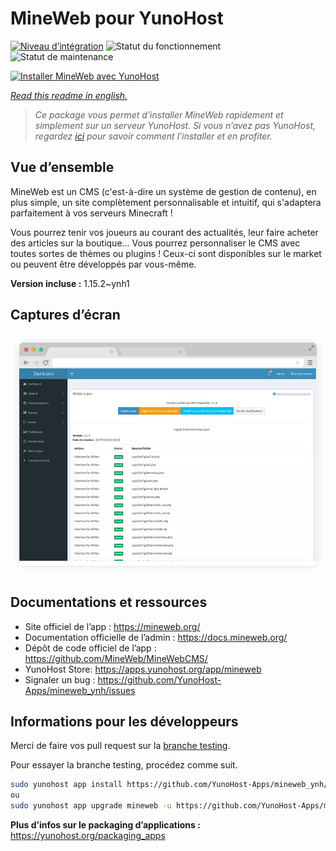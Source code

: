 <!--
N.B.: This README was automatically generated by https://github.com/YunoHost/apps/tree/master/tools/README-generator
It shall NOT be edited by hand.
-->

# MineWeb pour YunoHost

[![Niveau d’intégration](https://dash.yunohost.org/integration/mineweb.svg)](https://dash.yunohost.org/appci/app/mineweb) ![Statut du fonctionnement](https://ci-apps.yunohost.org/ci/badges/mineweb.status.svg) ![Statut de maintenance](https://ci-apps.yunohost.org/ci/badges/mineweb.maintain.svg)

[![Installer MineWeb avec YunoHost](https://install-app.yunohost.org/install-with-yunohost.svg)](https://install-app.yunohost.org/?app=mineweb)

*[Read this readme in english.](./README.md)*

> *Ce package vous permet d’installer MineWeb rapidement et simplement sur un serveur YunoHost.
Si vous n’avez pas YunoHost, regardez [ici](https://yunohost.org/#/install) pour savoir comment l’installer et en profiter.*

## Vue d’ensemble

MineWeb est un CMS (c'est-à-dire un système de gestion de contenu), en plus simple, un site complètement personnalisable et intuitif, qui s'adaptera parfaitement à vos serveurs Minecraft !

Vous pourrez tenir vos joueurs au courant des actualités, leur faire acheter des articles sur la boutique... Vous pourrez personnaliser le CMS avec toutes sortes de thèmes ou plugins ! Ceux-ci sont disponibles sur le market ou peuvent être développés par vous-même.


**Version incluse :** 1.15.2~ynh1

## Captures d’écran

![Capture d’écran de MineWeb](./doc/screenshots/features1_mb.png)

## Documentations et ressources

* Site officiel de l’app : <https://mineweb.org/>
* Documentation officielle de l’admin : <https://docs.mineweb.org/>
* Dépôt de code officiel de l’app : <https://github.com/MineWeb/MineWebCMS/>
* YunoHost Store: <https://apps.yunohost.org/app/mineweb>
* Signaler un bug : <https://github.com/YunoHost-Apps/mineweb_ynh/issues>

## Informations pour les développeurs

Merci de faire vos pull request sur la [branche testing](https://github.com/YunoHost-Apps/mineweb_ynh/tree/testing).

Pour essayer la branche testing, procédez comme suit.

``` bash
sudo yunohost app install https://github.com/YunoHost-Apps/mineweb_ynh/tree/testing --debug
ou
sudo yunohost app upgrade mineweb -u https://github.com/YunoHost-Apps/mineweb_ynh/tree/testing --debug
```

**Plus d’infos sur le packaging d’applications :** <https://yunohost.org/packaging_apps>